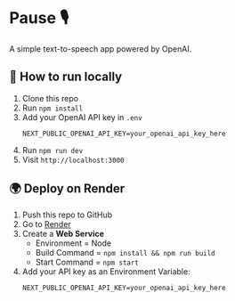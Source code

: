 # Pause 🎙️
A simple text-to-speech app powered by OpenAI.

## 🚀 How to run locally
1. Clone this repo
2. Run `npm install`
3. Add your OpenAI API key in `.env`
   ```
   NEXT_PUBLIC_OPENAI_API_KEY=your_openai_api_key_here
   ```
4. Run `npm run dev`
5. Visit `http://localhost:3000`

## 🌍 Deploy on Render
1. Push this repo to GitHub
2. Go to [Render](https://render.com/)
3. Create a **Web Service**
   - Environment = Node
   - Build Command = `npm install && npm run build`
   - Start Command = `npm start`
4. Add your API key as an Environment Variable:
   ```
   NEXT_PUBLIC_OPENAI_API_KEY=your_openai_api_key_here
   ```